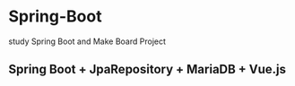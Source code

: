 # Spring-Boot
study Spring Boot and Make Board Project

## Spring Boot + JpaRepository + MariaDB + Vue.js
